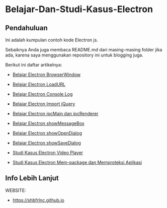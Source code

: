 # Belajar-Dan-Studi-Kasus-Electron

## Pendahuluan

Ini adalah kumpulan contoh kode Electron js. 

Sebaiknya Anda juga membaca README.md dari masing-masing folder jika ada, karena saya menggunakan repository ini untuk blogging juga.

Berikut ini daftar artikelnya:

- [Belajar Electron BrowserWindow](https://github.com/shbfrlnc/Belajar-Dan-Studi-Kasus-Electron/tree/main/belajar-electron-browserwindow)

- [Belajar Electron LoadURL](https://github.com/shbfrlnc/Belajar-Dan-Studi-Kasus-Electron/tree/main/belajar-electron-loadurl)

- [Belajar Electron Console Log](https://github.com/shbfrlnc/Belajar-Dan-Studi-Kasus-Electron/tree/main/belajar-electron-console-log)

- [Belajar Electron Import jQuery](https://github.com/shbfrlnc/Belajar-Dan-Studi-Kasus-Electron/tree/main/belajar-electron-import-jquery)

- [Belajar Electron ipcMain dan ipcRenderer](https://github.com/shbfrlnc/Belajar-Dan-Studi-Kasus-Electron/tree/main/belajar-electron-ipcmain-dan-ipcrenderer)

- [Belajar Electron showMessageBox](https://github.com/shbfrlnc/Belajar-Dan-Studi-Kasus-Electron/tree/main/belajar-electron-showmessagebox)

- [Belajar Electron showOpenDialog](https://github.com/shbfrlnc/Belajar-Dan-Studi-Kasus-Electron/tree/main/belajar-electron-showopendialog)

- [Belajar Electron showSaveDialog](https://github.com/shbfrlnc/Belajar-Dan-Studi-Kasus-Electron/tree/main/belajar-electron-showsavedialog)

- [Studi Kasus Electron Video Player](https://github.com/shbfrlnc/Belajar-Dan-Studi-Kasus-Electron/tree/main/studi-kasus-electron-aplikasi-video-player)

- [Studi Kasus Electron Mem-package dan Memproteksi Aplikasi](https://github.com/shbfrlnc/Belajar-Dan-Studi-Kasus-Electron/tree/main/studi-kasus-electron-mempackage-dan-memproteksi-aplikasi)

## Info Lebih Lanjut

WEBSITE:

- https://shbfrlnc.github.io
